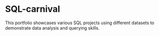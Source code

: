 # SQL-carnival
This portfolio showcases various SQL projects using different datasets to demonstrate data analysis and querying skills.
